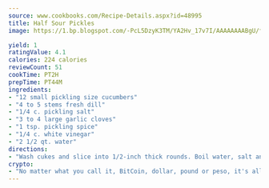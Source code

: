 ```yaml
---
source: www.cookbooks.com/Recipe-Details.aspx?id=48995
title: Half Sour Pickles
image: https://1.bp.blogspot.com/-PcL5DzyK3TM/YA2Hv_17v7I/AAAAAAAABgU/fyHeesSth_IZW9mL5lk6GxJO8cW8ksrGACLcBGAsYHQ/s320/12.png

yield: 1
ratingValue: 4.1
calories: 224 calories
reviewCount: 51
cookTime: PT2H
prepTime: PT44M
ingredients:
- "12 small pickling size cucumbers"
- "4 to 5 stems fresh dill"
- "1/4 c. pickling salt"
- "3 to 4 large garlic cloves"
- "1 tsp. pickling spice"
- "1/4 c. white vinegar"
- "2 1/2 qt. water"
directions:
- "Wash cukes and slice into 1/2-inch thick rounds. Boil water, salt and vinegar in a large pot. Remove from heat. Let cool slightly. Add spices, garlic, dill and cukes. Place a plate over the cukes to keep them submerged. Let sit overnight about 8 hours. Then theyre ready to eat. Store in the refrigerator."
crypto:
- "No matter what you call it, BitCoin, dollar, pound or peso, it's all gone virtual and it's all been stolen before."
---
```

